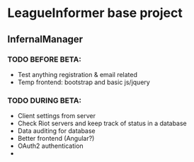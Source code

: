 <h1>LeagueInformer base project</h1>
<h2>InfernalManager</h2>
<h3>TODO BEFORE BETA:</h3>	
<ul>
<li>Test anything registration & email related</li>
<li>Temp frontend: bootstrap and basic js/jquery </li>
</ul>

<h3>TODO DURING BETA:</h3>	
<ul>
<li>Client settings from server</li>
<li>Check Riot servers and keep track of status in a database</li>
<li>Data auditing for database</li>
<li>Better frontend (Angular?)</li>
<li>OAuth2 authentication<li>
</ul>
